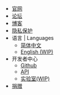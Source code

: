 * [官网](https://www.mcshiyi.com ':target=_blank')  
* [论坛](https://bbs.mcshiyi.com ':target=_blank')
* [博客](https://blog.mcshiyi.com ':target=_blank')
* [隐私保护](/zh-CN/privacy/privacy.md)
* 语言 | Languages
    * [简体中文](/)
    * [English (WIP)](/en-US/)
* 开发者中心
    * [Github](https://github.com/TimoryGroup ':target=_blank')
    * [API](/zh-CN/dev/api.md)
    * [实验室(WIP)]()
* [捐赠](https://www.mcshiyi.com/donateserver.html ':target=_blank')
